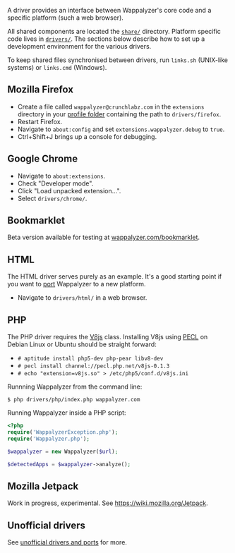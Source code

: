 A driver provides an interface between Wappalyzer's core code and a specific platform (such a web browser).

All shared components are located the [`share/`](https://github.com/ElbertF/Wappalyzer/tree/master/share) directory. Platform specific code lives in [`drivers/`](https://github.com/ElbertF/Wappalyzer/tree/master/drivers). The sections below describe how to set up
a development environment for the various drivers.

To keep shared files synchronised between drivers, run `links.sh` (UNIX-like systems)
or `links.cmd` (Windows).

## Mozilla Firefox

* Create a file called `wappalyzer@crunchlabz.com` in the `extensions` directory in
  your [profile folder](http://kb.mozillazine.org/Profile_folder_-_Firefox) containing the path to `drivers/firefox`.
* Restart Firefox.
* Navigate to `about:config` and set `extensions.wappalyzer.debug` to `true`.
* Ctrl+Shift+J brings up a console for debugging.

## Google Chrome

* Navigate to `about:extensions`.
* Check "Developer mode".
* Click "Load unpacked extension...".
* Select `drivers/chrome/`.

## Bookmarklet

Beta version available for testing at 
[wappalyzer.com/bookmarklet](http://wappalyzer.com/bookmarklet).

## HTML

The HTML driver serves purely as an example. It's a good starting point if you
want to [port](https://github.com/ElbertF/Wappalyzer/wiki/Unofficial-drivers-and-ports) Wappalyzer to a new platform.

* Navigate to `drivers/html/` in a web browser.

## PHP

The PHP driver requires the [V8js](http://php.net/manual/en/book.v8js.php) 
class. Installing V8js using [PECL](http://pecl.php.net/) on Debian Linux or 
Ubuntu should be straight forward:

* `# aptitude install php5-dev php-pear libv8-dev`
* `# pecl install channel://pecl.php.net/v8js-0.1.3`
* `# echo "extension=v8js.so" > /etc/php5/conf.d/v8js.ini`

Runnning Wappalyzer from the command line:

`$ php drivers/php/index.php wappalyzer.com`

Running Wappalyzer inside a PHP script:

```php
<?php
require('WappalyzerException.php');
require('Wappalyzer.php');

$wappalyzer = new Wappalyzer($url);

$detectedApps = $wappalyzer->analyze();
```

## Mozilla Jetpack

Work in progress, experimental. See https://wiki.mozilla.org/Jetpack.

## Unofficial drivers

See [unofficial drivers and ports](https://github.com/ElbertF/Wappalyzer/wiki/Unofficial-drivers-and-ports) for more.